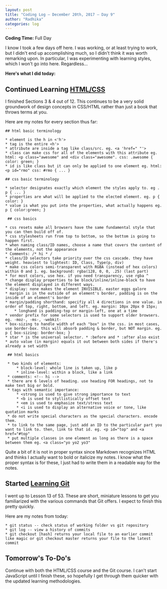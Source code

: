 ```yaml
---
layout: post
title: "Coding Log — December 20th, 2017 — Day 9"
author: "Radhika"
categories: log
---
```


**Coding Time:** Full Day

I know I took a few days off here. I was working, or at least trying to work, but I didn't end up accomplishing much, so I didn't think it was worth remarking upon. In particular, I was experimenting with learning styles, which I won't go into here. Regardless...

**Here's what I did today:**

## Continued Learning [HTML/CSS](https://learn.shayhowe.com/html-css/)

I finished Sections 3 & 4 out of 12. This continues to be a very solid groundwork of design concepts in CSS/HTML rather than just a book that throws terms at you.

Here are my notes for every section thus far:

```
## html basic terminology

* element is the h in <'h'>
* tag is the entire <h'>
* attribute are inside a tag like class/src. eg. <a 'href=" "'>
* class can make css for all of the elements with this attribute eg. html: <p class="awesome" and <div class="awesome". css: .awesome { color: green; }
* id is like class but it can only be applied to one element eg. html: <p id="rmo" css: #rmo { ... }

## css basic terminology

* selector designates exactly which element the styles apply to. eg . p { ... }
* properties are what will be applied to the elected element. eg. p { color: }
* value is what you put into the properties, what actually happens eg. p { color:green; }

 ## css basics

* css resets make all browsers have the same fundamental style that you can then build off of.
* css stylesheets run from top to bottom, so the bottom is going to happen first.
* when naming class/ID names, choose a name that covers the content of the elements, not the appearance
* Comments: /* hi * /
* class/ID selectors take priority over the css cascade. they have weight. heaviest to lightest: ID, Class, Type(p, div)
* make css colors semi-transparent with RGBA (instead of hex colors) within 0 and 1. eg. background: rgba(128, 0, 0, .25) (last part)
* for most colors, use hex. if you need transparency, use rgba ^
* change display properties to be block/inline/inline-block to have the element displayed in different ways.
* display: none makes the element INVISIBLE. easter eggs galore
* margin is in the outside of an element's border, padding is on the inside of an element's border
* margin/padding shorthand: specifiy all 4 directions in one value. in order of top, right, bottom, and left. eg. margin: 10px 20px 0 15px;
	* longhand is padding-top or margin-left, one at a time
* vendor prefix for some selectors is used to support older browsers. eg. -moz-, -ms-, -webkit-
* box-sizing to handle width of each "box" in the css. in most cases, use border-box. this will absorb padding & border, but NOT margin. eg. p { box-sizing: border-box; }
* star * is the universal selector. * :before and * :after also exist
* auto value (in margin) equals it out between both sides if there's already a set width

 ## html basics

 * two kinds of elements:
	 * block-level: whole line is taken up, like p
	 * inline-level: within a block, like a link
 * comments: <!-- hi -->
 * there are 6 levels of heading. use heading FOR headings, not to make text big or bold.
 * tags with semantic importance:
	 * <strong is used to give strong importance to text
	 * <b is used to styllistically offset text
	 * <em is used to emphasize text/stress text
	 * <i is used to display an alternative voice or tone, like quotation marks
 * do not write special characters as the special characters. encode them.
 * to link to the same page, just add an ID to the particular part you want to link to. then, link to that id. eg. <p id="top" and <a href="#top"
 * put multiple classes in one element as long as there is a space between them eg. <a class="yo yo2 yo3"
```

Quite a bit of it is not in proper syntax since Markdown recognizes HTML and thinks I actually want to bold or italicize my notes. I know what the proper syntax is for these, I just had to write them in a readable way for the notes.

## Started [Learning Git](http://gitimmersion.com)

I went up to Lesson 13 of 53. These are short, miniature lessons to get you familiarized with the various commands that Git offers. I expect to finish this pretty quickly.

Here are my notes from today:

```
* git status -- check status of working folder vs git repository
* git log -- view a history of commits
* git checkout [hash] returns your local file to an earlier commit like magic or git checkout master returns your file to the latest commit
```

## Tomorrow's To-Do's

Continue with both the HTML/CSS course and the Git course. I can't start JavaScript until I finish these, so hopefully I get through them quicker with the updated learning methodologies. 
